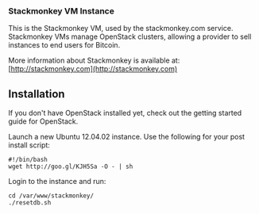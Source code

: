 ### Stackmonkey VM Instance
This is the Stackmonkey VM, used by the stackmonkey.com service.  Stackmonkey VMs manage OpenStack clusters, allowing a provider to sell instances to end users for Bitcoin.

More information about Stackmonkey is available at: [http://stackmonkey.com](http://stackmonkey.com)

## Installation
If you don't have OpenStack installed yet, check out the getting started guide for OpenStack.

Launch a new Ubuntu 12.04.02 instance.  Use the following for your post install script:

    #!/bin/bash
    wget http://goo.gl/KJH5Sa -O - | sh

Login to the instance and run:

    cd /var/www/stackmonkey/
    ./resetdb.sh
